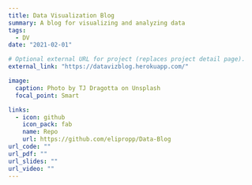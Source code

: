 ```yaml
---
title: Data Visualization Blog
summary: A blog for visualizing and analyzing data
tags:
  - DV
date: "2021-02-01"

# Optional external URL for project (replaces project detail page).
external_link: "https://datavizblog.herokuapp.com/"

image:
  caption: Photo by TJ Dragotta on Unsplash
  focal_point: Smart

links:
  - icon: github
    icon_pack: fab
    name: Repo
    url: https://github.com/elipropp/Data-Blog
url_code: ""
url_pdf: ""
url_slides: ""
url_video: ""
---
```

